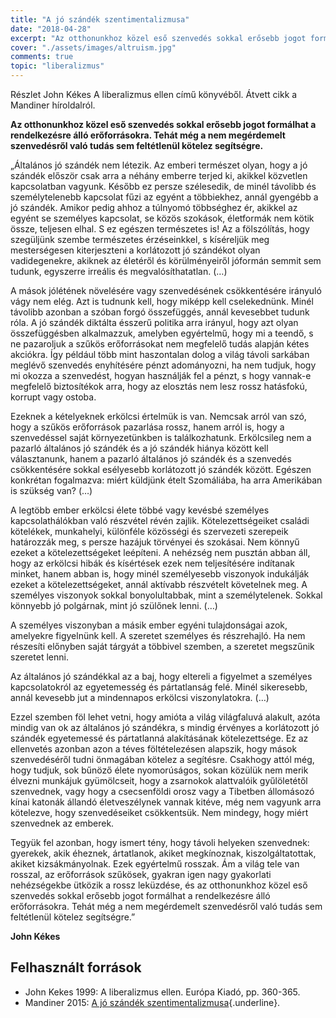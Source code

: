 ```yaml
---
title: "A jó szándék szentimentalizmusa"
date: "2018-04-28"
excerpt: "Az otthonunkhoz közel eső szenvedés sokkal erősebb jogot formálhat a rendelkezésre álló erőforrásokra. Tehát még a nem megérdemelt szenvedésről való tudás sem feltétlenül kötelez segítségre."
cover: "./assets/images/altruism.jpg"
comments: true
topic: "liberalizmus"
---
```



Részlet John Kékes A liberalizmus ellen című könyvéből. Átvett cikk a Mandiner híroldalról.

**Az otthonunkhoz közel eső szenvedés sokkal erősebb jogot formálhat a rendelkezésre álló erőforrásokra. Tehát még a nem megérdemelt szenvedésről való tudás sem feltétlenül kötelez segítségre.**
  
„Általános jó szándék nem létezik. Az emberi természet olyan, hogy a jó szándék először csak arra a néhány emberre terjed ki, akikkel közvetlen kapcsolatban vagyunk. Később ez persze szélesedik, de minél távolibb és személytelenebb kapcsolat fűzi az egyént a többiekhez, annál gyengébb a jó szándék. Amikor pedig ahhoz a túlnyomó többséghez ér, akikkel az egyént se személyes kapcsolat, se közös szokások, életformák nem kötik össze, teljesen elhal. S ez egészen természetes is! Az a fölszólítás, hogy szegüljünk szembe természetes érzéseinkkel, s kíséreljük meg mesterségesen kiterjeszteni a korlátozott jó szándékot olyan vadidegenekre, akiknek az életéről és körülményeiről jóformán semmit sem tudunk, egyszerre irreális és megvalósíthatatlan. (…)

A mások jólétének növelésére vagy szenvedésének csökkentésére irányuló vágy nem elég. Azt is tudnunk kell, hogy miképp kell cselekednünk. Minél távolibb azonban a szóban forgó összefüggés, annál kevesebbet tudunk róla. A jó szándék diktálta ésszerű politika arra irányul, hogy azt olyan összefüggésben alkalmazzuk, amelyben egyértelmű, hogy mi a teendő, s ne pazaroljuk a szűkös erőforrásokat nem megfelelő tudás alapján kétes akciókra. Így például több mint haszontalan dolog a világ távoli sarkában meglévő szenvedés enyhítésére pénzt adományozni, ha nem tudjuk, hogy mi okozza a szenvedést, hogyan használják fel a pénzt, s hogy vannak-e megfelelő biztosítékok arra, hogy az elosztás nem lesz rossz hatásfokú, korrupt vagy ostoba.

Ezeknek a kételyeknek erkölcsi értelmük is van. Nemcsak arról van szó, hogy a szűkös erőforrások pazarlása rossz, hanem arról is, hogy a szenvedéssel saját környezetünkben is találkozhatunk. Erkölcsileg nem a pazarló általános jó szándék és a jó szándék hiánya között kell választanunk, hanem a pazarló általános jó szándék és a szenvedés csökkentésére sokkal esélyesebb korlátozott jó szándék között. Egészen konkrétan fogalmazva: miért küldjünk ételt Szomáliába, ha arra Amerikában is szükség van? (…)

A legtöbb ember erkölcsi élete többé vagy kevésbé személyes kapcsolathálókban való részvétel révén zajlik. Kötelezettségeiket családi kötelékek, munkahelyi, különféle közösségi és szervezeti szerepeik határozzák meg, s persze hazájuk törvényei és szokásai. Nem könnyű ezeket a kötelezettségeket leépíteni. A nehézség nem pusztán abban áll, hogy az erkölcsi hibák és kísértések ezek nem teljesítésére indítanak minket, hanem abban is, hogy minél személyesebb viszonyok indukálják ezeket a kötelezettségeket, annál aktívabb részvételt követelnek meg. A személyes viszonyok sokkal bonyolultabbak, mint a személytelenek. Sokkal könnyebb jó polgárnak, mint jó szülőnek lenni. (…)

A személyes viszonyban a másik ember egyéni tulajdonságai azok, amelyekre figyelnünk kell. A szeretet személyes és részrehajló. Ha nem részesíti előnyben saját tárgyát a többivel szemben, a szeretet megszűnik szeretet lenni.

Az általános jó szándékkal az a baj, hogy eltereli a figyelmet a személyes kapcsolatokról az egyetemesség és pártatlanság felé. Minél sikeresebb, annál kevesebb jut a mindennapos erkölcsi viszonylatokra. (…)

Ezzel szemben föl lehet vetni, hogy amióta a világ világfaluvá alakult, azóta mindig van ok az általános jó szándékra, s mindig érvényes a korlátozott jó szándék egyetemessé és pártatlanná alakításának kötelezettsége. Ez az ellenvetés azonban azon a téves föltételezésen alapszik, hogy mások szenvedéséről tudni önmagában kötelez a segítésre. Csakhogy attól még, hogy tudjuk, sok bűnöző élete nyomorúságos, sokan közülük nem merik élvezni munkájuk gyümölcseit, hogy a zsarnokok alattvalóik gyűlöletétől szenvednek, vagy hogy a csecsenföldi orosz vagy a Tibetben állomásozó kínai katonák állandó életveszélynek vannak kitéve, még nem vagyunk arra kötelezve, hogy szenvedéseiket csökkentsük. Nem mindegy, hogy miért szenvednek az emberek.

Tegyük fel azonban, hogy ismert tény, hogy távoli helyeken szenvednek: gyerekek, akik éheznek, ártatlanok, akiket megkínoznak, kiszolgáltatottak, akiket kizsákmányolnak. Ezek egyértelmű rosszak. Ám a világ tele van rosszal, az erőforrások szűkösek, gyakran igen nagy gyakorlati nehézségekbe ütközik a rossz leküzdése, és az otthonunkhoz közel eső szenvedés sokkal erősebb jogot formálhat a rendelkezésre álló erőforrásokra. Tehát még a nem megérdemelt szenvedésről való tudás sem feltétlenül kötelez segítségre.”

**John Kékes**


## Felhasznált források

* John Kekes 1999: A liberalizmus ellen. Európa Kiadó, pp. 360-365.
* Mandiner 2015:  [A jó szándék szentimentalizmusa](http://mandiner.hu/cikk/20150914_john_kekes_a_jo_szandek_szentimentalizmusa){.underline}.

